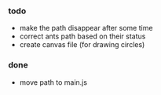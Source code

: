 ### todo

* make the path disappear after some time
* correct ants path based on their status
* create canvas file (for drawing circles)

### done

* move path to main.js

